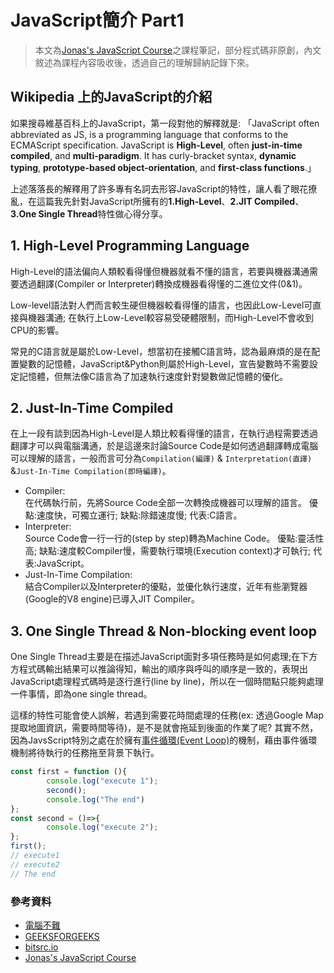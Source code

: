 # JavaScript簡介 Part1

> 本文為[Jonas's JavaScript Course](https://www.udemy.com/course/the-complete-javascript-course/)之課程筆記，部分程式碼非原創，內文敘述為課程內容吸收後，透過自己的理解歸納記錄下來。

## Wikipedia 上的JavaScript的介紹
如果搜尋維基百科上的JavaScript，第一段對他的解釋就是: 「JavaScript often abbreviated as JS, is a programming language that conforms to the ECMAScript specification. JavaScript is **High-Level**, often **just-in-time compiled**, and **multi-paradigm**. It has curly-bracket syntax, **dynamic typing**, **prototype-based object-orientation**, and **first-class functions**.」 

上述落落長的解釋用了許多專有名詞去形容JavaScript的特性，讓人看了眼花撩亂，在這篇我先針對JavaScript所擁有的**1.High-Level**、**2.JIT Compiled**、**3.One Single Thread**特性做心得分享。


## 1. High-Level Programming Language
High-Level的語法偏向人類較看得懂但機器就看不懂的語言，若要與機器溝通需要透過翻譯(Compiler or Interpreter)轉換成機器看得懂的二進位文件(0&1)。

Low-level語法對人們而言較生硬但機器較看得懂的語言，也因此Low-Level可直接與機器溝通; 在執行上Low-Level較容易受硬體限制，而High-Level不會收到CPU的影響。

常見的C語言就是屬於Low-Level，想當初在接觸C語言時，認為最麻煩的是在配置變數的記憶體，JavaScript&Python則屬於High-Level，宣告變數時不需要設定記憶體，但無法像C語言為了加速執行速度針對變數做記憶體的優化。


## 2. Just-In-Time Compiled
在上一段有談到因為High-Level是人類比較看得懂的語言，在執行過程需要透過翻譯才可以與電腦溝通，於是這邊來討論Source Code是如何透過翻譯轉成電腦可以理解的語言，一般而言可分為`Compilation(編譯)` & `Interpretation(直譯)` &`Just-In-Time Compilation(即時編譯)`。

* Compiler:  
在代碼執行前，先將Source Code全部一次轉換成機器可以理解的語言。 優點:速度快，可獨立運行; 缺點:除錯速度慢; 代表:C語言。
* Interpreter:  
Source Code會一行一行的(step by step)轉為Machine Code。 優點:靈活性高; 缺點:速度較Compiler慢，需要執行環境(Execution context)才可執行; 代表:JavaScript。
* Just-In-Time Compilation:  
結合Compiler以及Interpreter的優點，並優化執行速度，近年有些瀏覽器(Google的V8 engine)已導入JIT Compiler。

## 3. One Single Thread & Non-blocking event loop
One Single Thread主要是在描述JavaScript面對多項任務時是如何處理;在下方方程式碼輸出結果可以推論得知，輸出的順序與呼叫的順序是一致的，表現出JavaScript處理程式碼時是逐行進行(line by line)，所以在一個時間點只能夠處理一件事情，即為one single thread。

這樣的特性可能會使人誤解，若遇到需要花時間處理的任務(ex: 透過Google Map提取地圖資訊，需要時間等待)，是不是就會拖延到後面的作業了呢? 其實不然，因為JavsScript特別之處在於擁有[事件循環(Event Loop)](https://github.com/ChiuWeiChung/notes-markdown/blob/main/js/KnowJs/KnowJs2.markdown)的機制，藉由事件循環機制將待執行的任務拖至背景下執行。

```js
const first = function (){
        console.log("execute 1");
        second();
        console.log("The end")
};
const second = ()=>{
        console.log("execute 2");
};
first();  
// execute1
// execute2
// The end
```


### 參考資料
* [電腦不難](http://it-easy.tw/assembly-language)
* [GEEKSFORGEEKS](https://www.geeksforgeeks.org/difference-between-high-level-and-low-level-languages/)
* [bitsrc.io](https://blog.bitsrc.io/the-jit-in-javascript-just-in-time-compiler-798b66e44143)
* [Jonas's JavaScript Course](https://www.udemy.com/course/the-complete-javascript-course/)


<!-- 
## Garbage-collected 
自動去除`不需要&老舊`的記憶體空間(Cleaning from time to time)
## Imperative paradigm & Declarative paradigm


* Concurrency model: how the JS engine handles multiple tasks happening at the same time.
* JavaScript runs in one single thread, so it can only do on thing a a time
* Sounds like it would block the single thread. However. we want non-blocking behavior
* BY using an event loop: takes long running tasks, executes them in the `background`, and puts them back in the main thread once they are finished.

# Multi-paradigm
許多程式語言可能都擁有上述三種Paradigm的其中一種，然而JavaScript最特別的地方在於中集三種Paradigm(PP、 OOP、 FP)於一身，這部分我會在另外一個主題來做紀錄
* Procedural programming (PP) : 也就是step by step方式去執行程式(one thread)
* Object-oriented programming (OOP)
* Functional programming (FP)

## First-class functions
在JavaScript當中，他的函數屬於first-class functions，意思是:
* 函數可存放於變數(variable)、物件(object)、陣列(array) (sotred in a variable, object, or array)。
* 可以做為`argument`傳入另一個函數當中 (passed as an argument to a function)。
* 也可以被另外一個函數`return` (return from a function)。


## Multi-paradigm& Prototype-based object-oriented& Dynamically-typed language;
 -->

